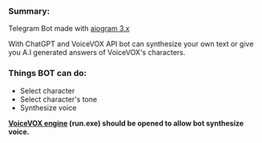 ### Summary:
Telegram Bot made with [aiogram 3.x](https://aiogram.dev/)

With ChatGPT and VoiceVOX API bot can synthesize your own text or give you A.I generated answers of VoiceVOX's characters.

### Things BOT can do:

- Select character
- Select character's tone
- Synthesize voice

**[VoiceVOX engine](https://github.com/VOICEVOX/voicevox_engine) (run.exe) should be opened to allow bot synthesize voice.**






